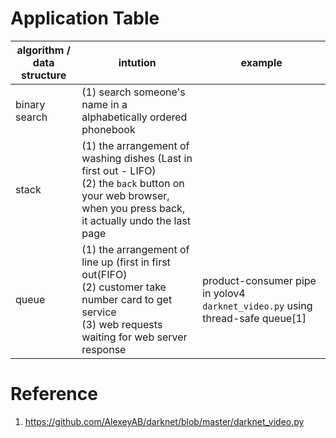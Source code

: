 # Application Table

| algorithm / data structure        | intution                                | example |
|---------------|-------------------------------------------------------------|---------|
|binary search |(1) search someone's name in a alphabetically ordered phonebook |    |
|stack|(1) the arrangement of washing dishes (Last in first out - LIFO) <br> (2) the `back` button on your web browser, when you press back, it actually undo the last page| |
|queue|(1) the arrangement of line up (first in first out(FIFO) <br> (2) customer take number card to get service <br> (3) web requests waiting for web server response|product-consumer pipe in yolov4 `darknet_video.py` using thread-safe queue[1]

# Reference

1. https://github.com/AlexeyAB/darknet/blob/master/darknet_video.py
